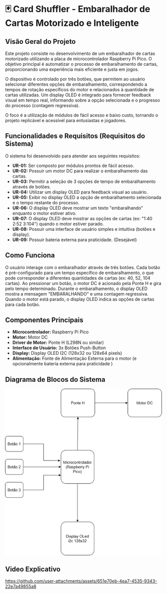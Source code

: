 # 🃏 Card Shuffler - Embaralhador de Cartas Motorizado e Inteligente

## Visão Geral do Projeto

Este projeto consiste no desenvolvimento de um embaralhador de cartas motorizado utilizando a placa de microcontrolador Raspberry Pi Pico. O objetivo principal é automatizar o processo de embaralhamento de cartas, proporcionando uma experiência mais eficiente e justa em jogos.

O dispositivo é controlado por três botões, que permitem ao usuário selecionar diferentes opções de embaralhamento, correspondendo a tempos de rotação específicos do motor e relacionados à quantidade de cartas utilizadas. Um display OLED é integrado para fornecer feedback visual em tempo real, informando sobre a opção selecionada e o progresso do processo (contagem regressiva).

O foco é a utilização de módulos de fácil acesso e baixo custo, tornando o projeto replicável e acessível para entusiastas e jogadores.

## Funcionalidades e Requisitos (Requisitos do Sistema)

O sistema foi desenvolvido para atender aos seguintes requisitos:

* **UR-01:** Ser composto por módulos prontos de fácil acesso.
* **UR-02:** Possuir um motor DC para realizar o embaralhamento das cartas.
* **UR-03:** Permitir a seleção de 3 opções de tempo de embaralhamento através de botões.
* **UR-04:** Utilizar um display OLED para feedback visual ao usuário.
* **UR-05:** Exibir no display OLED a opção de embaralhamento selecionada e o tempo restante do processo.
* **UR-06:** O display OLED deve mostrar um texto "embaralhando" enquanto o motor estiver ativo.
* **UR-07:** O display OLED deve mostrar as opções de cartas (ex: "1:40 2:52 3:104") quando o motor estiver parado.
* **UR-08:** Possuir uma interface de usuário simples e intuitiva (botões e display).
* **UR-09:** Possuir bateria externa para praticidade. (Desejável)

## Como Funciona

O usuário interage com o embaralhador através de três botões. Cada botão é pré-configurado para um tempo específico de embaralhamento, o que pode corresponder a diferentes quantidades de cartas (ex: 40, 52, 104 cartas). Ao pressionar um botão, o motor DC é acionado pela Ponte H e gira pelo tempo determinado. Durante o embaralhamento, o display OLED mostra a mensagem "EMBARALHANDO" e uma contagem regressiva. Quando o motor está parado, o display OLED indica as opções de cartas para cada botão.

## Componentes Principais

* **Microcontrolador:** Raspberry Pi Pico
* **Motor:** Motor DC
* **Driver de Motor:** Ponte H (L298N ou similar)
* **Interface de Usuário:** 3x Botões Push-Button
* **Display:** Display OLED I2C (128x32 ou 128x64 pixels)
* **Alimentação:** Fonte de Alimentação Externa para o motor (e opcionalmente bateria externa para praticidade )

## Diagrama de Blocos do Sistema

![Diagrama de Blocos](Diagrama.png)

## Video Explicativo


https://github.com/user-attachments/assets/651e70eb-4ea7-4535-9343-22e7a49855a8


